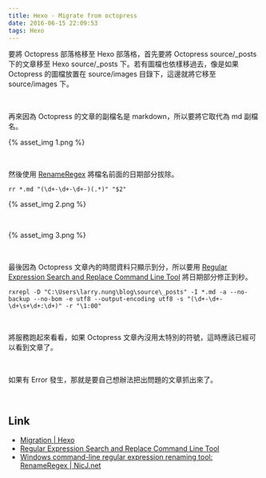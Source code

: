 ```yaml
---
title: Hexo - Migrate from octopress
date: 2016-06-15 22:09:53
tags: Hexo
---
```


要將 Octopress 部落格移至 Hexo 部落格，首先要將 Octopress source/_posts 下的文章移至 Hexo source/_posts 下。若有圖檔也依樣移過去，像是如果 Octopress 的圖檔放置在 source/images 目錄下，這邊就將它移至 source/images 下。  

<!-- More -->

<br/>


再來因為 Octopress 的文章的副檔名是 markdown，所以要將它取代為 md 副檔名。   

{% asset_img 1.png %}

<br/>


然後使用 [RenameRegex](http://nicj.net/windows-command-line-regular-expression-renaming-tool-renameregex/) 將檔名前面的日期部分拔除。  

    rr *.md "(\d+-\d+-\d+-)(.*)" "$2"

{% asset_img 2.png %}

<br/>


{% asset_img 3.png %}

<br/>


最後因為 Octopress 文章內的時間資料只顯示到分，所以要用 [Regular Expression Search and Replace Command Line Tool](https://sites.google.com/site/regexreplace/) 將日期部分修正到秒。  

    rxrepl -D "C:\Users\larry.nung\blog\source\_posts" -I *.md -a --no-backup --no-bom -e utf8 --output-encoding utf8 -s "(\d+-\d+-\d+\s+\d+:\d+)" -r "\1:00"

<br/>


將服務跑起來看看，如果 Octopress 文章內沒用太特別的符號，這時應該已經可以看到文章了。  

<br/>


如果有 Error 發生，那就是要自己想辦法把出問題的文章抓出來了。   

<br/>


Link
---
* [Migration | Hexo](https://hexo.io/docs/migration.html)
* [Regular Expression Search and Replace Command Line Tool](https://sites.google.com/site/regexreplace/)
* [Windows command-line regular expression renaming tool: RenameRegex | NicJ.net](http://nicj.net/windows-command-line-regular-expression-renaming-tool-renameregex/)

